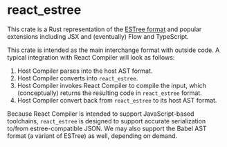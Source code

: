 # react_estree

This crate is a Rust representation of the [ESTree format](https://github.com/estree/estree/tree/master) and
popular extensions including JSX and (eventually) Flow and TypeScript.

This crate is intended as the main interchange format with outside code. A typical integration with React Compiler
will look as follows:

1. Host Compiler parses into the host AST format.
2. Host Compiler converts into `react_estree`.
3. Host Compiler invokes React Compiler to compile the input, which (conceptually) 
   returns the resulting code in `react_estree` format.
4. Host Compiler convert back from `react_estree` to its host AST format.

Because React Compiler is intended to support JavaScript-based toolchains, `react_estree` is designed to support
accurate serialization to/from estree-compatible JSON. We may also support the Babel AST format 
(a variant of ESTree) as well, depending on demand.